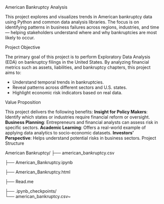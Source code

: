 American Bankruptcy Analysis

This project explores and visualizes trends in American bankruptcy data using Python and common data analysis libraries. The focus is on identifying patterns in business failures across regions, industries, and time — helping stakeholders understand where and why bankruptcies are most likely to occur.

Project Objective

The primary goal of this project is to perform Exploratory Data Analysis (EDA) on bankruptcy filings in the United States. By analyzing financial metrics such as assets, liabilities, and bankruptcy chapters, this project aims to:

- Understand temporal trends in bankruptcies.
- Reveal patterns across different sectors and U.S. states.
- Highlight economic risk indicators based on real data.

Value Proposition

This project delivers the following benefits:
**Insight for Policy Makers**: Identify which states or industries require financial reform or oversight.
**Business Planning**: Entrepreneurs and financial analysts can assess risk in specific sectors.
**Academic Learning**: Offers a real-world example of applying data analytics to socio-economic datasets.
**Investors’ Perspective**: Helps understand potential risks in business sectors.
Project Structure

American Bankruptcy/
├── american_bankruptcy.csv         

├── American_Bankruptcy.ipynb       

├── American_Bankruptcy.html       

├── Read.me                         

├── .ipynb_checkpoints/             
└── american_bankruptcy.csv~     

